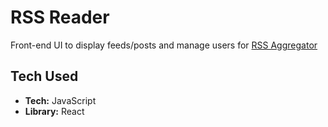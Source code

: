 # RSS Reader

Front-end UI to display feeds/posts and manage users for [RSS Aggregator](https://github.com/tientrinh21/rssagg)

## Tech Used

-   **Tech:** JavaScript
-   **Library:** React
